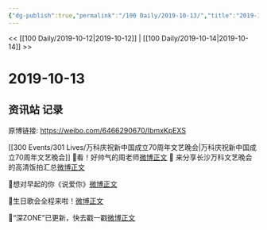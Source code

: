 ```yaml
---
{"dg-publish":true,"permalink":"/100 Daily/2019-10-13/","title":"2019-10-13","created":"2023-03-29T18:30:55.025+08:00","updated":"2023-03-29T18:32:03.705+08:00"}
---
```



<< [[100 Daily/2019-10-12\|2019-10-12]] | [[100 Daily/2019-10-14\|2019-10-14]] >>

# 2019-10-13

## 资讯站 记录

原博链接: https://weibo.com/6466290670/IbmxKpEXS

[[300 Events/301 Lives/万科庆祝新中国成立70周年文艺晚会\|万科庆祝新中国成立70周年文艺晚会]]
🌟看！好帅气的周老师[微博正文](https://m.weibo.cn/6466290670/4426926003259277)
🌟 来分享长沙万科文艺晚会的高清饭拍汇总[微博正文](https://m.weibo.cn/6466290670/4426924140768047)

🌟想对早起的你《说爱你》[微博正文](https://m.weibo.cn/6466290670/4426854884506028)

🌟生日歌会全程来啦！[微博正文](https://m.weibo.cn/6466290670/4426889252749298)

🌟“深ZONE”已更新，快去戳一戳[微博正文](https://m.weibo.cn/6466290670/4426911041799170)


